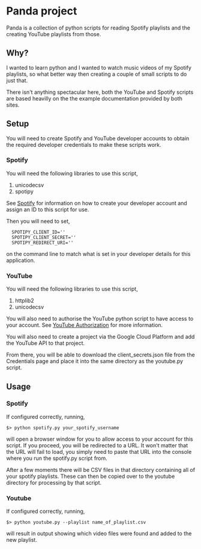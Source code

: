 # Panda project

Panda is a collection of python scripts for reading Spotify playlists
and the creating YouTube playlists from those.

## Why?

I wanted to learn python and I wanted to watch music videos of my Spotify
playlists, so what better way then creating a couple of small scripts to
do just that.

There isn't anything spectacular here, both the YouTube and Spotify scripts
are based heavilly on the the example documentation provided by both sites.

## Setup

You will need to create Spotify and YouTube developer accounts to obtain
the required developer credentials to make these scripts work.

### Spotify

You will need the following libraries to use this script,
1. unicodecsv
2. spotipy

See [Spotify](https://developer.spotify.com/my-applications/#!/applications)
for information on how to create your developer account and assign an ID to
this script for use.

Then you will need to set,
~~~~
  SPOTIPY_CLIENT_ID=''
  SPOTIPY_CLIENT_SECRET=''
  SPOTIPY_REDIRECT_URI=''
~~~~
on the command line to match what is set in your developer details for this
application.

### YouTube

You will need the following libraries to use this script,
1. httplib2
2. unicodecsv

You will also need to authorise the YouTube python script to have access to
your account. See [YouTube Authorization](https://developers.google.com/youtube/v3/guides/authentication) for more information.

You will also need to create a project via the Google Cloud Platform and
add the YouTube API to that project.

From there, you will be able to download the client_secrets.json file from the
Credentials page and place it into the same directory as the youtube.py
script.

## Usage

### Spotify

If configured correctly, running,

~~~~
$> python spotify.py your_spotify_username
~~~~

will open a browser window for you to allow access to your account for this
script. If you proceed, you will be redirected to a URL. It won't matter that
the URL will fail to load, you simply need to paste that URL into the console
where you run the spotify.py script from.

After a few moments there will be CSV files in that directory containing
all of your spotify playlists. These can then be copied over to the youtube
directory for processing by that script.

### Youtube

If configured correctly, running,

~~~~
$> python youtube.py --playlist name_of_playlist.csv
~~~~

will result in output showing which video files were found and added to the
new playlist.

